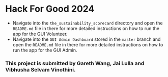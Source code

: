 # Hack For Good 2024

- Navigate into the `the_sustainability_scorecard` directory and open the `README.md` file in there for more detailed instructions on how to run the app for the GUI Volunteer.
- Navigate into the `GUI Admin Dashboard` stored in the `master` branch and open the `README.md` file in there for more detailed instructions on how to run the app for the GUI Admin.

### This project is submitted by Gareth Wang, Jai Lulla and Vibhusha Selvam Vinothini.
